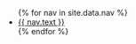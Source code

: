 <ul class="artical-cate">
    {% for nav in site.data.nav %}
        <li style="{{ nav.style }}"><a href="{{ site.url }}{{ nav.url }}"><span>{{ nav.text }}</span></a></li>
    {% endfor %}
</ul>